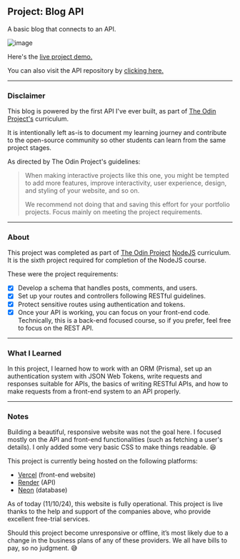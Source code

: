 ## Project: Blog API

A basic blog that connects to an API.

![image](https://github.com/user-attachments/assets/ef6b12c1-160f-4c8f-93cf-bbf552035b67)


Here's the [live project demo.](https://odin-react-blog.vercel.app/)

You can also visit the API repository by [clicking here.](https://github.com/alansobchacki/odin-node-blog-api)

---

### Disclaimer

This blog is powered by the first API I've ever built, as part of [The Odin Project's](https://www.theodinproject.com/) curriculum.

It is intentionally left as-is to document my learning journey and contribute to the open-source community so other students can learn from the same project stages.

As directed by The Odin Project's guidelines:

> When making interactive projects like this one, you might be tempted to add more features, improve interactivity, user experience, design, and styling of your website, and so on.
> 
> We recommend not doing that and saving this effort for your portfolio projects. Focus mainly on meeting the project requirements.

---

### About

This project was completed as part of [The Odin Project](https://www.theodinproject.com/) [NodeJS](https://www.theodinproject.com/paths/full-stack-javascript/courses/nodejs) curriculum. It is the sixth project required for completion of the NodeJS course.

These were the project requirements:

- [x] Develop a schema that handles posts, comments, and users.
- [x] Set up your routes and controllers following RESTful guidelines. 
- [x] Protect sensitive routes using authentication and tokens.
- [x] Once your API is working, you can focus on your front-end code. Technically, this is a back-end focused course, so if you prefer, feel free to focus on the REST API.

---

### What I Learned

In this project, I learned how to work with an ORM (Prisma), set up an authentication system with JSON Web Tokens, write requests and responses suitable for APIs, the basics of writing RESTful APIs, and how to make requests from a front-end system to an API properly.


---

### Notes

Building a beautiful, responsive website was not the goal here. I focused mostly on the API and front-end functionalities (such as fetching a user's details). I only added some very basic CSS to make things readable. :laughing:

This project is currently being hosted on the following platforms:

- [Vercel](https://vercel.com/) (front-end website)
- [Render](https://render.com/) (API)
- [Neon](https://neon.tech/) (database)

As of today (11/10/24), this website is fully operational. This project is live thanks to the help and support of the companies above, who provide excellent free-trial services.

Should this project become unresponsive or offline, it’s most likely due to a change in the business plans of any of these providers. We all have bills to pay, so no judgment. 😅
